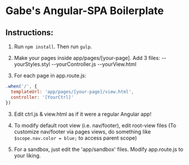 # Gabe's Angular-SPA Boilerplate

## Instructions:

1. Run `npm install`. Then run `gulp`.

1. Make your pages inside app/pages/[your-page]. Add 3 files:
    --yourStyles.styl
    --yourController.js
    --yourView.html

2. For each page in app.route.js:
```javascript
.when('/', {
  templateUrl: 'app/pages/[your-page]/view.html',
  controller: '[YourCtrl]'
})
```

3. Edit ctrl.js & view.html as if it were a regular Angular app!

4. To modify default root view (i.e. nav/footer), edit root-view files
   (To customize nav/footer via pages views, do something like `$scope.nav.color = blue;` to access parent scope)

5. For a sandbox, just edit the 'app/sandbox' files. Modify app.route.js to your liking.
